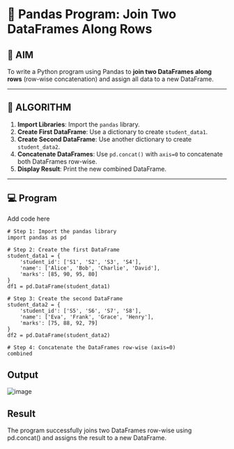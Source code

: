 # 🧪 Pandas Program: Join Two DataFrames Along Rows

## 🎯 AIM

To write a Python program using Pandas to **join two DataFrames along rows** (row-wise concatenation) and assign all data to a new DataFrame.

---

## 🧠 ALGORITHM

1. **Import Libraries**: Import the `pandas` library.
2. **Create First DataFrame**: Use a dictionary to create `student_data1`.
3. **Create Second DataFrame**: Use another dictionary to create `student_data2`.
4. **Concatenate DataFrames**: Use `pd.concat()` with `axis=0` to concatenate both DataFrames row-wise.
5. **Display Result**: Print the new combined DataFrame.

---

## 💻 Program
Add code here
```
# Step 1: Import the pandas library
import pandas as pd

# Step 2: Create the first DataFrame
student_data1 = {
    'student_id': ['S1', 'S2', 'S3', 'S4'],
    'name': ['Alice', 'Bob', 'Charlie', 'David'],
    'marks': [85, 90, 95, 80]
}
df1 = pd.DataFrame(student_data1)

# Step 3: Create the second DataFrame
student_data2 = {
    'student_id': ['S5', 'S6', 'S7', 'S8'],
    'name': ['Eva', 'Frank', 'Grace', 'Henry'],
    'marks': [75, 88, 92, 79]
}
df2 = pd.DataFrame(student_data2)

# Step 4: Concatenate the DataFrames row-wise (axis=0)
combined
```
## Output
![image](https://github.com/user-attachments/assets/e8418c92-4b50-4e80-a0d6-8d28afc669be)

## Result
The program successfully joins two DataFrames row-wise using pd.concat() and assigns the result to a new DataFrame.
